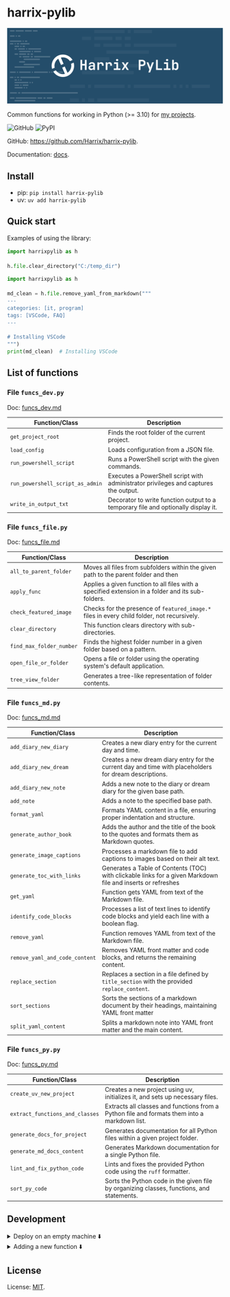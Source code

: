 # harrix-pylib

![harrix-pylib](https://raw.githubusercontent.com/Harrix/harrix-pylib/refs/heads/main/img/featured-image.svg)

Common functions for working in Python (>= 3.10) for [my projects](https://github.com/Harrix?tab=repositories).

![GitHub](https://img.shields.io/github/license/Harrix/harrix-pylib) ![PyPI](https://img.shields.io/pypi/v/harrix-pylib)

GitHub: <https://github.com/Harrix/harrix-pylib>.

Documentation: [docs](https://github.com/Harrix/harrix-pylib/blob/main/docs/index.md).

## Install

- pip: `pip install harrix-pylib`
- uv: `uv add harrix-pylib`

## Quick start

Examples of using the library:

```py
import harrixpylib as h

h.file.clear_directory("C:/temp_dir")
```

```py
import harrixpylib as h

md_clean = h.file.remove_yaml_from_markdown("""
---
categories: [it, program]
tags: [VSCode, FAQ]
---

# Installing VSCode
""")
print(md_clean)  # Installing VSCode
```

## List of functions

### File `funcs_dev.py`

Doc: [funcs_dev.md](https://github.com/Harrix/harrix-pylib/tree/main/docs/funcs_dev.md)

| Function/Class                   | Description                                                                         |
| -------------------------------- | ----------------------------------------------------------------------------------- |
| `get_project_root`               | Finds the root folder of the current project.                                       |
| `load_config`                    | Loads configuration from a JSON file.                                               |
| `run_powershell_script`          | Runs a PowerShell script with the given commands.                                   |
| `run_powershell_script_as_admin` | Executes a PowerShell script with administrator privileges and captures the output. |
| `write_in_output_txt`            | Decorator to write function output to a temporary file and optionally display it.   |

### File `funcs_file.py`

Doc: [funcs_file.md](https://github.com/Harrix/harrix-pylib/tree/main/docs/funcs_file.md)

| Function/Class           | Description                                                                                       |
| ------------------------ | ------------------------------------------------------------------------------------------------- |
| `all_to_parent_folder`   | Moves all files from subfolders within the given path to the parent folder and then               |
| `apply_func`             | Applies a given function to all files with a specified extension in a folder and its sub-folders. |
| `check_featured_image`   | Checks for the presence of `featured_image.*` files in every child folder, not recursively.       |
| `clear_directory`        | This function clears directory with sub-directories.                                              |
| `find_max_folder_number` | Finds the highest folder number in a given folder based on a pattern.                             |
| `open_file_or_folder`    | Opens a file or folder using the operating system's default application.                          |
| `tree_view_folder`       | Generates a tree-like representation of folder contents.                                          |

### File `funcs_md.py`

Doc: [funcs_md.md](https://github.com/Harrix/harrix-pylib/tree/main/docs/funcs_md.md)

| Function/Class                 | Description                                                                                                 |
| ------------------------------ | ----------------------------------------------------------------------------------------------------------- |
| `add_diary_new_diary`          | Creates a new diary entry for the current day and time.                                                     |
| `add_diary_new_dream`          | Creates a new dream diary entry for the current day and time with placeholders for dream descriptions.      |
| `add_diary_new_note`           | Adds a new note to the diary or dream diary for the given base path.                                        |
| `add_note`                     | Adds a note to the specified base path.                                                                     |
| `format_yaml`                  | Formats YAML content in a file, ensuring proper indentation and structure.                                  |
| `generate_author_book`         | Adds the author and the title of the book to the quotes and formats them as Markdown quotes.                |
| `generate_image_captions`      | Processes a markdown file to add captions to images based on their alt text.                                |
| `generate_toc_with_links`      | Generates a Table of Contents (TOC) with clickable links for a given Markdown file and inserts or refreshes |
| `get_yaml`                     | Function gets YAML from text of the Markdown file.                                                          |
| `identify_code_blocks`         | Processes a list of text lines to identify code blocks and yield each line with a boolean flag.             |
| `remove_yaml`                  | Function removes YAML from text of the Markdown file.                                                       |
| `remove_yaml_and_code_content` | Removes YAML front matter and code blocks, and returns the remaining content.                               |
| `replace_section`              | Replaces a section in a file defined by `title_section` with the provided `replace_content`.                |
| `sort_sections`                | Sorts the sections of a markdown document by their headings, maintaining YAML front matter                  |
| `split_yaml_content`           | Splits a markdown note into YAML front matter and the main content.                                         |

### File `funcs_py.py`

Doc: [funcs_py.md](https://github.com/Harrix/harrix-pylib/tree/main/docs/funcs_py.md)

| Function/Class                  | Description                                                                                  |
| ------------------------------- | -------------------------------------------------------------------------------------------- |
| `create_uv_new_project`         | Creates a new project using uv, initializes it, and sets up necessary files.                 |
| `extract_functions_and_classes` | Extracts all classes and functions from a Python file and formats them into a markdown list. |
| `generate_docs_for_project`     | Generates documentation for all Python files within a given project folder.                  |
| `generate_md_docs_content`      | Generates Markdown documentation for a single Python file.                                   |
| `lint_and_fix_python_code`      | Lints and fixes the provided Python code using the `ruff` formatter.                         |
| `sort_py_code`                  | Sorts the Python code in the given file by organizing classes, functions, and statements.    |

## Development

<details>
<summary>Deploy on an empty machine ⬇️</summary>

For me:

- Install [uv](https://docs.astral.sh/uv/) ([Installing and Working with uv (Python) in VSCode](https://github.com/Harrix/harrix.dev-articles-2025-en/blob/main/uv-vscode-python/uv-vscode-python.md)), VSCode (with python extensions), Git.

- Clone project:

  ```shell
  mkdir C:/GitHub
  cd C:/GitHub
  git clone https://github.com/Harrix/harrix-pylib.git
  ```

- Open the folder `C:/GitHub/harrix-pylib` in VSCode.

- Open a terminal `Ctrl` + `` ` ``.

- Run `uv sync`.

CLI commands after installation.

- `uv self update` — update uv itself.
- `uv sync --upgrade` — update all project libraries (sometimes you need to call twice).
- `isort .` — sort imports.
- `ruff format` — format the project's Python files.
- `ruff check` — lint the project's Python files.
- `ruff check --fix` — lint and fix the project's Python files.
- `uv python install 3.13` + `uv python pin 3.13` + `uv sync` — switch to a different Python version.
- `vermin src` — determines the minimum version of Python.

</details>

<details>
<summary>Adding a new function ⬇️</summary>

For me:

- Add the function in `src/harrix_pylib/funcs_<module>.py`.
- Write a docstring in Markdown style.
- Add an example in Markdown style.
- Add a test in `tests/funcs_<module>.py`.
- Run `pytest`.
- From `harrix-swiss-knife`, call the command `Python` → `Sort classes, methods, functions in PY files`.
  and select folder `harrix-pylib`.
- From `harrix-swiss-knife`, call the command `Python` → `Generate MD documentation in …`.
  and select folder `harrix-pylib`.
- Create a commit `➕ Add function def <function>()`.
- Update the version in `pyproject.toml`.
- Delete the folder `dist`.
- Run `uv sync --upgrade`.
- Run `uv build`.
- Run `uv publish --token <token>`.
- Create a commit `🚀 Build version <number>`.

Example of a function:

````python
def format_yaml(filename: Path | str) -> str:
    """
    Formats YAML content in a file, ensuring proper indentation and structure.

    Args:

    - `filename` (`Path | str`): The path to the file containing YAML content.

    Returns:

    - `str`: A message indicating whether the file was changed or not.

    Note:

    - If the file does not contain YAML front matter separated by "---", it will treat the entire
      content as markdown without YAML.
    - The function will overwrite the file if changes are made to the YAML formatting.
    - It uses a custom YAML dumper (`IndentDumper`) to adjust indentation.

    Example:

    ```python
    import harrix_pylib as h
    from pathlib import Path

    path = Path('example.md')
    print(h.md.format_yaml(path))
    ```
    """
    with open(filename, "r", encoding="utf-8") as f:
        document = f.read()

    parts = document.split("---", 2)
    if len(parts) < 3:
        yaml_md, content_md = "", document
    else:
        yaml_md, content_md = f"---{parts[1]}---", parts[2].lstrip()

    data_yaml = yaml.safe_load(yaml_md.strip("---\n"))

    class IndentDumper(yaml.Dumper):
        def increase_indent(self, flow=False, indentless=False):
            return super(IndentDumper, self).increase_indent(flow, False)

    yaml_md = yaml.dump(
        data_yaml,
        Dumper=IndentDumper,
        sort_keys=False,
        allow_unicode=True,
        explicit_start=True,
        default_flow_style=False,
    ) + '---'

    document_new = yaml_md +  "\n\n" + content_md
    if document != document_new:
        with open(filename, "w", encoding="utf-8") as file:
            file.write(document_new)
        return f"✅ File {filename} applied."
    return "File is not changed."
````

Example of a test:

```python
def test_format_yaml():
    current_folder = h.dev.get_project_root()
    md = Path(current_folder / "tests/data/format_yaml__before.md").read_text(encoding="utf8")
    md_after = Path(current_folder / "tests/data/format_yaml__after.md").read_text(encoding="utf8")

    with TemporaryDirectory() as temp_folder:
        temp_filename = Path(temp_folder) / "temp.md"
        temp_filename.write_text(md, encoding="utf-8")
        h.md.format_yaml(temp_filename)
        md_applied = temp_filename.read_text(encoding="utf8")

    assert md_after == md_applied
```

### Minimum Python Version

We determine the minimum Python version using [vermin](https://github.com/netromdk/vermin):

```shell
vermin src
```

However, if the version is below 3.10, we stick with 3.10 because Python 3.10 annotations are used.

</details>

## License

License: [MIT](https://github.com/Harrix/harrix-swiss-knife/blob/main/LICENSE.md).

